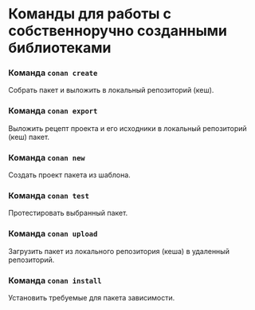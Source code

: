 
# Команды для работы с собственноручно созданными библиотеками

### Команда `conan create`

Собрать пакет и выложить в локальный репозиторий (кеш).

### Команда `conan export`

Выложить рецепт проекта и его исходники в локальный репозиторий (кеш) пакет.

### Команда `conan new`

Создать проект пакета из шаблона.

### Команда `conan test`

Протестировать выбранный пакет.

### Команда `conan upload`

Загрузить пакет из локального репозитория (кеша) в удаленный репозиторий.

### Команда `conan install`

Установить требуемые для пакета зависимости.
